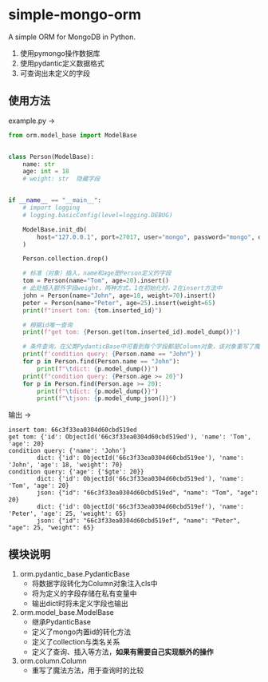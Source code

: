 # simple-mongo-orm
A simple ORM for MongoDB in Python.

1. 使用pymongo操作数据库
2. 使用pydantic定义数据格式
3. 可查询出未定义的字段

## 使用方法
example.py ->
```python
from orm.model_base import ModelBase


class Person(ModelBase):
    name: str
    age: int = 18
    # weight: str  隐藏字段


if __name__ == "__main__":
    # import logging
    # logging.basicConfig(level=logging.DEBUG)

    ModelBase.init_db(
        host="127.0.0.1", port=27017, user="mongo", password="mongo", database="test"
    )

    Person.collection.drop()

    # 标准（对象）插入，name和age是Person定义的字段
    tom = Person(name="Tom", age=20).insert()
    # 此处插入额外字段weight，两种方式，1在初始化时，2在insert方法中
    john = Person(name="John", age=18, weight=70).insert()
    peter = Person(name="Peter", age=25).insert(weight=65)
    print(f"insert tom: {tom.inserted_id}")

    # 根据id唯一查询
    print(f"get tom: {Person.get(tom.inserted_id).model_dump()}")

    # 条件查询，在父类PydanticBase中可看到每个字段都是Column对象，该对象重写了魔法方法
    print(f'condition query: {Person.name == "John"}')
    for p in Person.find(Person.name == "John"):
        print(f"\tdict: {p.model_dump()}")
    print(f"condition query: {Person.age >= 20}")
    for p in Person.find(Person.age >= 20):
        print(f"\tdict: {p.model_dump()}")
        print(f"\tjson: {p.model_dump_json()}")
```
输出 ->
```shell
insert tom: 66c3f33ea0304d60cbd519ed
get tom: {'id': ObjectId('66c3f33ea0304d60cbd519ed'), 'name': 'Tom', 'age': 20}
condition query: {'name': 'John'}
        dict: {'id': ObjectId('66c3f33ea0304d60cbd519ee'), 'name': 'John', 'age': 18, 'weight': 70}
condition query: {'age': {'$gte': 20}}
        dict: {'id': ObjectId('66c3f33ea0304d60cbd519ed'), 'name': 'Tom', 'age': 20}
        json: {"id": "66c3f33ea0304d60cbd519ed", "name": "Tom", "age": 20}
        dict: {'id': ObjectId('66c3f33ea0304d60cbd519ef'), 'name': 'Peter', 'age': 25, 'weight': 65}
        json: {"id": "66c3f33ea0304d60cbd519ef", "name": "Peter", "age": 25, "weight": 65}
```

## 模块说明
1. orm.pydantic_base.PydanticBase
    - 将数据字段转化为Column对象注入cls中
    - 将为定义的字段存储在私有变量中
    - 输出dict时将未定义字段也输出
2. orm.model_base.ModelBase
    - 继承PydanticBase
    - 定义了mongo内置id的转化方法
    - 定义了collection与类名关系
    - 定义了查询、插入等方法，**如果有需要自己实现额外的操作**
3. orm.column.Column
    - 重写了魔法方法，用于查询时的比较
